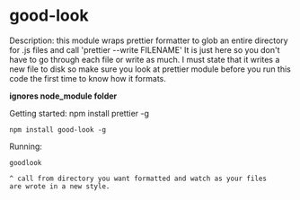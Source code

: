 good-look
======

Description: this module wraps prettier formatter to glob an entire directory for .js files and call 'prettier --write FILENAME' It is just here so you don't have to go through each file or write as much. I must state that it writes a new file to disk so make sure you look at prettier module before you run this code the first time to know how it formats.


**ignores node_module folder**

Getting started:
	npm install prettier -g

	npm install good-look -g
	
Running:

	goodlook
	
	^ call from directory you want formatted and watch as your files
	are wrote in a new style.	
	
